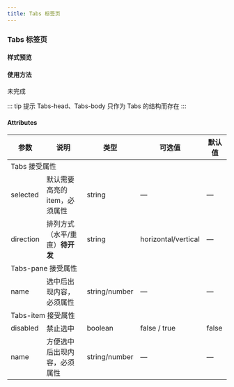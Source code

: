 ```yaml
---
title: Tabs 标签页
---
```


### Tabs 标签页

#### 样式预览
<tabs-demo></tabs-demo>

#### 使用方法
未完成

::: tip 提示 
Tabs-head、Tabs-body 只作为 Tabs 的结构而存在
:::

#### Attributes
<table>
    <thead>
        <tr>
            <th>参数</th>
            <th>说明</th>
            <th>类型</th>
            <th>可选值</th>
            <th>默认值</th>
        </tr>
     </thead>
    <tbody>
        <tr><td colspan="5">Tabs 接受属性</td></tr>
        <tr>
            <td>selected</td>
            <td>默认需要高亮的 item，必须属性</td>
            <td>string</td>
            <td>—</td>
            <td>—</td>
        </tr>
        <tr>
            <td>direction</td>
            <td>排列方式（水平/垂直）<strong>待开发</strong></td>
            <td>string</td>
            <td>horizontal/vertical</td>
            <td>—</td>
        </tr>
        <tr><td colspan="5">Tabs-pane 接受属性</td></tr>
        <tr>
            <td>name</td>
            <td>选中后出现内容，必须属性</td>
            <td>string/number</td>
            <td>—</td>
            <td>—</td>
        </tr>
        <tr><td colspan="5">Tabs-item 接受属性</td></tr>
        <tr>
            <td>disabled</td>
            <td>禁止选中</td>
            <td>boolean</td>
            <td>false / true</td>
            <td>false</td>
        </tr>
        <tr>
            <td>name</td>
            <td>方便选中后出现内容，必须属性</td>
            <td>string/number</td>
            <td>—</td>
            <td>—</td>
        </tr>
    </tbody>
</table>